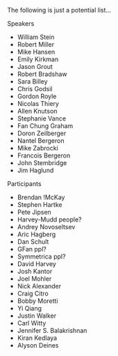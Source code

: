 The following is just a potential list...

Speakers

 * William Stein
 * Robert Miller
 * Mike Hansen
 * Emily Kirkman
 * Jason Grout
 * Robert Bradshaw
 * Sara Billey
 * Chris Godsil
 * Gordon Royle
 * Nicolas Thiery
 * Allen Knutson
 * Stephanie Vance
 * Fan Chung Graham
 * Doron Zeilberger
 * Nantel Bergeron
 * Mike Zabrocki
 * Francois Bergeron
 * John Stembridge
 * Jim Haglund

Participants

 * Brendan !McKay
 * Stephen Hartke
 * Pete Jipsen
 * Harvey-Mudd people?
 * Andrey Novoseltsev
 * Aric Hagberg
 * Dan Schult
 * GFan ppl?
 * Symmetrica ppl?
 * David Harvey
 * Josh Kantor
 * Joel Mohler
 * Nick Alexander
 * Craig Citro
 * Bobby Moretti
 * Yi Qiang
 * Justin Walker
 * Carl Witty
 * Jennifer S. Balakrishnan
 * Kiran Kedlaya
 * Alyson Deines
